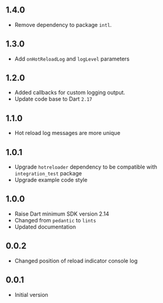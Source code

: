 ## 1.4.0

- Remove dependency to package `intl`.

## 1.3.0

- Add `onHotReloadLog` and `logLevel` parameters

## 1.2.0

- Added callbacks for custom logging output.
- Update code base to Dart `2.17`

## 1.1.0

- Hot reload log messages are more unique

## 1.0.1

- Upgrade `hotreloader` dependency to be compatible with `integration_test` package
- Upgrade example code style

## 1.0.0

- Raise Dart minimum SDK version 2.14
- Changed from `pedantic` to `lints`
- Updated documentation

## 0.0.2

- Changed position of reload indicator console log

## 0.0.1

- Initial version
